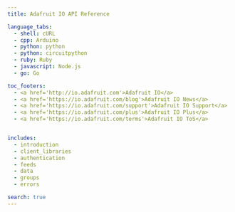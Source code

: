 ```yaml
---
title: Adafruit IO API Reference

language_tabs:
  - shell: cURL
  - cpp: Arduino
  - python: python
  - python: circuitpython
  - ruby: Ruby
  - javascript: Node.js
  - go: Go

toc_footers:
  - <a href='http://io.adafruit.com'>Adafruit IO</a>
  - <a href='https://io.adafruit.com/blog'>Adafruit IO News</a>
  - <a href='https://io.adafruit.com/support'>Adafruit IO Support</a>
  - <a href='https://io.adafruit.com/plus'>Adafruit IO Plus</a>
  - <a href='https://io.adafruit.com/terms'>Adafruit IO ToS</a>


includes:
  - introduction
  - client_libraries
  - authentication
  - feeds
  - data
  - groups
  - errors

search: true
---
```

